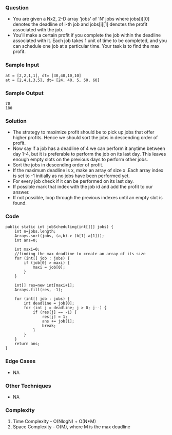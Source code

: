 ### Question
- You are given a Nx2, 2-D array 'jobs' of 'N' jobs where jobs[i][0] denotes the deadline of i-th job and jobs[i][1] denotes the profit associated with the job.
- You'll make a certain profit if you complete the job within the deadline associated with it. Each job takes 1 unit of time to be completed, and you can schedule one job at a particular time. Your task is to find the max profit.

### Sample Input
    at = [2,2,1,1], dt= [30,40,10,10]
    at = [2,4,1,3,5], dt= [24, 40, 5, 50, 60]

### Sample Output
    70
    180

### Solution
- The strategy to maximize profit should be to pick up jobs that offer higher profits. Hence we should sort the jobs in descending order of profit.
- Now say if a job has a deadline of 4 we can perform it anytime between day 1-4, but it is preferable to perform the job on its last day. This leaves enough empty slots on the previous days to perform other jobs.
- Sort the jobs in descending order of profit. 
- If the maximum deadline is x, make an array of size x .Each array index is set to -1 initially as no jobs have been performed yet. 
- For every job check if it can be performed on its last day. 
- If possible mark that index with the job id and add the profit to our answer. 
- If not possible, loop through the previous indexes until an empty slot is found.

### Code
    public static int jobScheduling(int[][] jobs) {
        int n=jobs.length;
        Arrays.sort(jobs, (a,b)-> (b[1]-a[1]));
        int ans=0;

        int maxi=0;
        //finding the max deadline to create an array of its size
        for (int[] job : jobs) {
            if (job[0] > maxi) {
                maxi = job[0];
            }
        }

        int[] res=new int[maxi+1];
        Arrays.fill(res, -1);

        for (int[] job : jobs) {
            int deadline = job[0];
            for (int j = deadline; j > 0; j--) {
                if (res[j] == -1) {
                    res[j] = 1;
                    ans += job[1];
                    break;
                }
            }
        }
        return ans;
    }

### Edge Cases
- NA

### Other Techniques
- NA

### Complexity
1. Time Complexity - O(NlogN) + O(N*M)
2. Space Complexity - O(M), where M is the max deadline